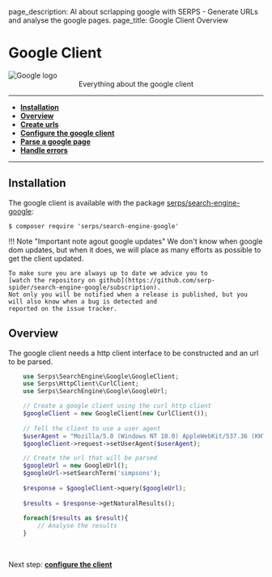 page_description: Al about scrlapping google with SERPS - Generate URLs and analyse the google pages.
page_title: Google Client Overview

Google Client
=============

<img class="frameless-image" alt="Google logo" src="../../images/logo-google.png"/>

<center>Everything about the google client</center>

---


- [**Installation**](#installation)
- [**Overview**](#overview)
- [**Create urls**](google/google-url.md)
- [**Configure the google client**](google/client-configuration.md)
- [**Parse a google page**](google/parse-page.md)
- [**Handle errors**](google/handle-errors.md)

---

Installation
------------

The google client is available with the package 
[serps/search-engine-google](https://packagist.org/packages/serps/search-engine-google): 

``$ composer require 'serps/search-engine-google'``


!!! Note "Important note agout google updates"
    We don't know when google dom updates, but when it does, we will place as many efforts as possible
    to get the client updated.
    
    To make sure you are always up to date we advice you to 
    [watch the repository on github](https://github.com/serp-spider/search-engine-google/subscription).
    Not only you will be notified when a release is published, but you will also know when a bug is detected and 
    reported on the issue tracker.

Overview
--------

The google client needs a http client interface to be constructed and an url to be parsed.

```php
    use Serps\SearchEngine\Google\GoogleClient;
    use Serps\HttpClient\CurlClient;
    use Serps\SearchEngine\Google\GoogleUrl;

    // Create a google client using the curl http client
    $googleClient = new GoogleClient(new CurlClient());
    
    // Tell the client to use a user agent
    $userAgent = "Mozilla/5.0 (Windows NT 10.0) AppleWebKit/537.36 (KHTML, like Gecko) Chrome/40.0.2214.93 Safari/537.36";
    $googleClient->request->setUserAgent($userAgent);

    // Create the url that will be parsed
    $googleUrl = new GoogleUrl();
    $googleUrl->setSearchTerm('simpsons');
    
    $response = $googleClient->query($googleUrl);
    
    $results = $response->getNaturalResults();
    
    foreach($results as $result){
        // Analyse the results
    }
```

<br/>

Next step: [**configure the client**](google/client-configuration.md)
